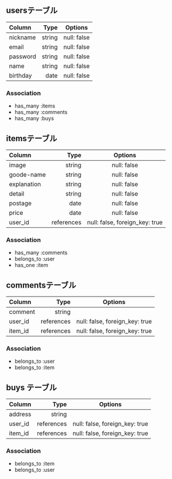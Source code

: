 

## usersテーブル
| Column     | Type        | Options      |
|:-----------|------------:|:------------:|
| nickname   | string      | null: false  |
| email      | string      | null: false  |
| password   | string      | null: false  |
| name       | string      | null: false  |
| birthday   | date        | null: false  |
### Association
- has_many :items
- has_many :comments
- has_many :buys

## itemsテーブル
| Column     | Type        | Options                       |
|:-----------|------------:|:-----------------------------:|
| image      | string      | null: false                   |
| goode-name | string      | null: false                   |
| explanation| string      | null: false                   |
| detail     | string      | null: false                   |
| postage    | date        | null: false                   |
| price      | date        | null: false                   |
| user_id    | references  | null: false, foreign_key: true|
### Association
- has_many :comments
- belongs_to :user
- has_one :item

## commentsテーブル
| Column     | Type        | Options                       |
|:-----------|------------:|:-----------------------------:|
| comment    | string      |                               |
| user_id    | references  | null: false, foreign_key: true|
| item_id    | references  | null: false, foreign_key: true|
### Association
- belongs_to :user
- belongs_to :item

## buys テーブル
| Column     | Type        | Options                       |
|:-----------|------------:|:-----------------------------:|
| address    | string      |                               |
| user_id    | references  | null: false, foreign_key: true|
| item_id    | references  | null: false, foreign_key: true|
### Association
- belongs_to :item
- belongs_to :user
